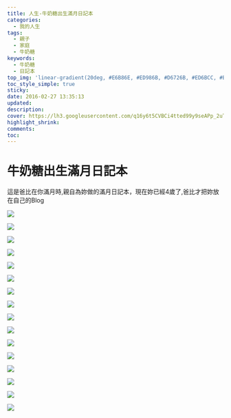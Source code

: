 ```yaml
---
title: 人生-牛奶糖出生滿月日記本
categories:
  - 我的人生
tags:
  - 親子
  - 家庭
  - 牛奶糖
keywords:
  - 牛奶糖
  - 日記本
top_img: 'linear-gradient(20deg, #E6B86E, #ED986B, #D6726B, #ED6BCC, #B266E3)'
toc_style_simple: true
sticky: 
date: 2016-02-27 13:35:13
updated:
description:
cover: https://lh3.googleusercontent.com/q16y6t5CVBCi4tted99y9seAPp_2uTdb9xMCw89Jz7wnWtjnlAa36F8EGIbpGMgoqOMG648eVAnGtx_re_cxu9HNzISXZK_xwvnV78vZlCaoV1katSizxRY-M4SJDVaUyomiOx3tdKC1o6wIzzZnjaU44R6guSVGh6pn2fIa5T4zE3DM1Z5NE6kEt6tN3pbbMAaw_W1k4jpPQtvk-TDPpPUoRQgXqT_B-1nLj6VhWzYTH2-9WhebqWvBiCYAhGQQQnI_2lT1_d8Yk6RcCJZBhzHGWZQPTic5abOVTJ7GT5qKIZadH4eHPa5QsFvx_Goft3EkS-bq5da9O_ga8RFohvzG98b_S1WNEyBpx0XBhT3bMSncSL8DYOu1e5eUM0SW6ZHr6AhLSE8TK4_ISbxRVnv0d_JTOEvltqGcReP5JZbNKjSPc40hQJudhwx_yvQ3nL77WjS1PGxKidrqWVf5XQyswT68pOLhMgVuhwQVwoVMBPOwqNJSnj-mGWpKqdCfyj8ZXX_woCZd_MzJ69-4KYlIyWc2OOUc766D9u5XVUzLOn8TJxHuI4513HPEv1mppGGUvFDAW9IjyGnQEylQQvCuhP2uSNfk2sZUGbj8UP4qV3NR3wrkCmeW_Zszp0CrLzTYssIteErC3WXlyaDKq6RoNNA09caqTO3Mn3JPnZoF5COi9AkoZuEAiqq413b9DSEaCdpYEz-lfmHpb71BheGsKeftOLQKKg5HhqsWzdU_gORc
highlight_shrink:
comments:
toc:
---
```


# 牛奶糖出生滿月日記本

這是爸比在你滿月時,親自為妳做的滿月日記本，現在妳已經4歲了,爸比才把妳放在自己的Blog

![](https://lh3.googleusercontent.com/aUvmcnZRULJatQ-3tz1EzmQb17sbPW-weFAOfZhT-c-GICAwY9YhEB8UOhGS4TIUe2ZGLbPgz62boaL_Qb0gIZbhgCdMeds0u8PCfIWcmbftdK09_SVTBI4m0zVZaN-fOZYJxyc92OQYh7_zEtgjYGAOp9YEHnSPfuu-5Zpuugx5qe8gUe9AkUIAg5vKay66PEq5uraIJlCDnPZkr3ObjGXaejomiI6s29Caq6RXV_yubgh6XgDT_C8B-9YzaSf4KriHE9Xyt2JIXMmMnaiX-6x2FcaBJxt6IxQcgYVfYwgNr5-Bso6si8ZWqjjIB_-wfoA67wBG53lCPHixK8hWDBQ7OETYvMDlV_vISFKbTAxpHke_y7HnVEFp8EenRu5mQiyfTXZJ-29WSvqec_mw8yrbmc2Q6_c84kxlVDZAjwXrpg7MsL_XP7St1_63VHe6jt-f2szXSgLBmxqmUwLnGBfeQk-HpbNlF76qXRW-y7leG1mPOvpXL-jokd-s28g1EiApRlaCWhUg8mSCknXKor3MaMP234xJVzvCc1vSTQYZqPbF0cckGU43A1Y2TN3xdJL0-WYbOnqJ0GbixUJWYAcoeCQbWDpTjSHZV7QjRJCpxzhnXUWq3of8qzjImOOypSZbn6xIXMah-WsbwOSCeGFwr8MiZd5gtiiVX7odDurq4OwUWrFj1eV-pzLQiIGyayCkktBVMRnNtPceAyH6qjzakEafiKfk-TiQerqyCsA-wiuI)

![](https://lh3.googleusercontent.com/Y7wkPN2lH_MMPylc8FYYWLFd_b8Us5LHLsBYkMQf7eyjp_3fbkPWw70nT5WnxulLySpTZwoGTABpQ_cf_T8E3aIw1aI3oo3Rai0fYDJz5whhWDqVJ6hzX0-PGLwMSaQPCSZ5xVBdZmYHVE3ytrUQB8NVvwyErmjEmKWYm7uKzJwBMg_OCuf6TBJAqrQ31ExVVcQ6xOsqToBdKk2FNGWgCiU_2RdzZt2V1E1Rf59tMB7WT_G05DnY8qR9mqWGUzODchves4phy76-ijHQqQl5WOiR_soVP4LSRY734rvMv7nFuRJjZyhI814gFJ55NXbige7hfPSZEOyMrP2eoJTNGUHhW0cbGBxv1tro270xXg8TkEE6VCcJLuRmzBGKy-ZSgLtbJpYkjvCvtdqUbixMEDk1QMCEVX5g-mJbiVlOo2-zsiqlssx-Ek7ZCqWB9mdhqUHdUU1AC1URZ_0MHWfuMq_fP8sOSelVlgSpfnB3nrKzsGCM4gWSlrMjSLchsF_6U7dni74mi7kFrb7OrhU2c2kCneKTEsQe_p3uxHfkeO98GQA55fhWcC8kr648TwtHxy-v5cdk08gpUBAAdj0uESfcvic2FJ5DWANQxGSrYiOodNvCP1Fq3MZnFI9tei2wZzuBWhlChOfABK_uhgkAHWEMM2nUglEKmYR218eYmUfWVb3fjCoye1VoY9rQZDX6BY6MNQ7q5EcovM7JuChl44L1alyuGh-jKACxSN-plDfEVyZx)

![](https://lh3.googleusercontent.com/HrenzqEURtFQEzqltghDcaAZlcrhYeo7u9ICoFULp8xV8Yctzl1xbqSjXnJB_5gFArEZ6IMepcrABmKzpjgMC_F_wm71FoDn9veYCgStQCQCmij0AWlqare6MwudIY8a_R6wMAE4vFE5DUABBvkW2zmti86shCyV7UCn8YVzyY3lxrdJDGDq21KUatDn-8uPBnFq3_9dk_GNnfP7M01xBu1k-UvdwzLdt-8SwrnbcyOYT73ZKmAPQQmCdmdx-EuIaBAuOJqLaapy9UnD2FaIhxifSLeqLJ9BrPVUXY04-fg4MUw2XUWsEx0DwSN5ZLqUfbcFpDuwc1_vIkYma1PgV1O-mmBPr3yClnweLGmSVGARGoLO4F9JkQXHpfD9s6IfHOAxZ5rZby_8b3mZv_IvalB0V485JNHmrXCwL6VfsE6RmtnkaAImzkipZwZn11IJJlPXK7qzqhCH19pRcADWZZfFWxHrOg_QDGyVSQJf4ztZ9BOqJQQFcY7Lju0LVMDs4EQIX8FETBpwaFU3oPkRGsVROvanc9PY3ZCvnQ4U5sNOCNe0nNoMsCk_Ldf29DyWtRnBFQzug0pzG86LPvkutUVcaI_2meuRbUzR9Lcn3eWpmP8Czery3jkO631YP9GN1dW6cgGpH-NuN4uT7J5h8elnuEn40f34C-YV-u9K0oUG3DblpxBIeWAEj2zMPcveKG4VtwOmTo8yvJPgbiY4QArSaV13YtQltHPJCxzMFs3k7igM)

![](https://lh3.googleusercontent.com/dBaPiNXIyLh_msJu-wq7ZlbPHVuECU2DIk7lU5BYWqixF11MA6a7hSkUxBnC_hQzEuej-y--_HIIcw1HcKcmirOoPDw18W5Bwvtvs5WLkVmGZ7gsGWHfW43VZtInnYM8bjoVE_ceQeS1dKhZij2nv6J6FP7EFc-gG9xoHlb88bimXQRpdZHGdWFaArrkUOUl4VcO2audqx0N2jWpaW8mDlOsR8lXD4oLHKN1l_TIpGXXmn-5xXozcaCIQiqhq7NpH2FCR4y6in2cv9LDmPDcb2Jll0EN-COe6nmXIa9-piZdwC9V4gVw4Nnn8cReo4K9BRkI3nGlxaiI5DaodnVjJKzE6ek_ppv53SVJY-kYqNPoLxLqRcGnIQoTeM1DMHWP9IbbGHZqtKorQpvt0D_SZxK5T9o2nhRgJ6D3AM9eS1dzr2qaMlE5zoGmOWQYeGymSxznTIvPCUZl9kLwbinHfxk9-WqstffCwGYFnyH6vbrLoaBb-zAEB_3Z5_do9WDr_I-CoEEGr9EqwqrZo4pxTWJwYoMwsenTxrE1QlCDnyKi0hZETRcwOh1Co3zF01YW39nQ4SLeurvCOpqnGl2cuQ9waGrRhIF76InXcScc2lnl5BaCnuwdylynImDj8mygxI5WrttmtDG-PajOAo25kpR5KW-x99loNe7WDZAd5fmYAMuqypiSW-lLDEJpQ_K5_T6NnfQDVnbSCtmWQEgZdl8j8trmh8irj7-xE91ay0ZrkT9x)

![](https://lh3.googleusercontent.com/V6TMxiOjJBWFgBHjjKRVZRq-eTIdtL1pjac9ZhepodDH-QZCI-2WmYuOYDsRJmKnAAuiD_8vyv6xSIhq9CXn_NpPOjxI1txea_goXpoh6_snGd2WzY_En4VFKw-h1sIQ1IMrmv4aMYa8eSTJO5_rTAkJC4LhU85GpkypZkJzxCkq0g9DTErzM8XS2alo4CYKoCxoroaaNu0AkR72ghknRzaygP8J2UxdqHjI7XzyeLbQ9iEZ0mlnVUGdQ8wyGSEjoHQqeQhWuNHKaBOQrFIIlwNSfs5LI5hQtoCK3JKaAoLDS7r7i6PzdQzI3VB1hQBPwQMVQTBSfX4Xnvqb4GAut7cEgBY3WA9t6q1HghZapJILa-YjdPaUuwwKGm-zpldStC6--_dgJDGZCwd1I5Dc8vPgRYcQTsZuASpTSOX7813vMaMghn2HRASap6IJC5MiqglPPQ8UPKUot6qVpUfbSMLUklnjXkZeqpy8Cd2ZEnB1DoArSnd8oeB1CGLTsGonr4CeLvXG8F0SwTTbx5Qy-epH_f-g0GAEbg5Ir2BkkfRFUoYQsew6MmE5wDyGMIHzqEO95l4r8ZGnGWtwqAmZHP7fhd4amOM3dOVasieLXv6gagU-hjEtWae5mv1MiRPTMcQ3Sf-lfv_Kl4C9b0O8-H11xnqzBcdJlK-_NEG6Ue6WQWMM08pqg4Arxyh0ilA6FJaaEIVUzc7gagppEuoOoaEAzGk_tXEsLawjhg1SbTY0f81o)

![](https://lh3.googleusercontent.com/lQqkhO8aBC-3GvGwjr_CAs7qG_gzY7OgX7wV2HI9OPlIeepo1dNvPO-b2Cm69_nvltHthYvpbwiS1lBLnAKnHSCq9vXw93-ryx5x3Pzpnz3vAdCeUB_TUmLMJ8JSsLRWMoAj4n4AgAJ4EPmvwvJdjgjoaFFEQLmWkZ-tj-HjJsM1Sn2CcCq3bjlbpbrwiObtePURJn-VIHRMgCbcFo6N-bMlzAm2AZXTFL2uaaMy23JpgKBl4_66GImDrHIoGil4Yw_X0O8KrHidbq1zyB2GRckUU9M_t9Pimd5YdQf5mifcWgf-RPvhZ2VKggUPtF4qcHKub0KLdEgGGeyesp8EmXr7LdbyOkUDM6-EkRGjjpdbeJAuCsUUpChZIR6eTyEejMTyUALLSW9sH30JoAJYyBGeAeUEBrkKVNL7eopTysK5GVX_BiCnX5kXKkBr16Mwi7_86oy-z0eaj31jXKtFW5At1BYAbWZQGuKC48WHwQ59aInoayTwXLr3yE-LtmU8m4XsT7uqMq9UcuEpg4sYHgdvpeoh_QQtXHCT26RlTXrp09rvjxC3cN1ypnhO7pyyKGFxkwfS8lvsX-Oq6ti6LuJA572WI3Sb7HOg5plQdWgBe-sqlH5iGAKxzV1DUSM_vcT_fO3-EHo93LuAMwF-Aod2eIaXXA3KIWAp0kbdxyngipYEGT8-FGxB7Gmu4eHgWk3xqPduHbnqwNI8jDE62lTO_gYu6P7jgSLNjXStpi8yTyY0)

![](https://lh3.googleusercontent.com/L6Mz8DJPd071hg0ZdYc9bnr-qMIzuyfHAN_Jq9lPnaekSYXzM1lNkwxxq0S6uCj-Hx5EsP_UWOyNnWg0l9opTH2feAxmLgEA5UeuVk_RuqvIg-dko75tNVMfe4bVfjVACkMAkfkOSna7wEW_Z9Rz7B0VrMMo6FlnlE1zUG1oA95DDcliSFOMLEjvHJ15G5eCVRvuURVr9j4KlDtBi2HXU15ftl-bO3F0A4ouwy60JYWFir1t6II63gHiuvCUND9XSj-Z4XNtQNrnsjervz6BL6wWGmXsqBMAuqHZK-8nf4yexZekIx3wgA83xtew7tXpJtyulhMs1TzZT8xYpGeXz76MdFYOTOBT5Pfen8HkXe6Y0SNg7tMmlV8Z3KhjIxfgs1xOLjR7BftsAQNLvf4M4ERVyPVipM5fu9ycs5QfwgQpBtEdSyDJXIZAbua-OLaxO5Q-C7GobBy2rdn5BI5WYYLKVXFV4dkPU5QJ_32rfe83w0hqjEr2PpmfXcLQzQilUXFTeP43XyhFiqDoZjWd2dTcPy8jMtts8F9g0nKrV-1NQfAkbFLjfZJwdtdGv1KuJM04yBc88bjtmYgdhAwglX6s4UNHznCVU5CQUb0Y67GcGgc92fZTkff6SPkjh-OpR4A4bVe-1vgiCimLDPP4YR5LpE5KZ1bZ2qzhrC8txnoyoJFl-ePHYD9wqCS68gQxnTK5ULH1PbV_ZzgF_adrmbG5bs2tg21FNeFHSB4_D1lR16zy)

![](https://lh3.googleusercontent.com/EzjXqQSl4mGxJ-rBiwjmGxOWeNGUuUNIF_0aX3dmTbhWPSghozzhPY4D1fOYdByinormzBfkdSLlQ-gnVhEwBs8BcrSXNFZHzKKqwDgSdWTUqy-T7b_cK5Vvg9MQGJkPx9JwAB6qn6vDtdFNytntaVP_Qb0nEY90rDEtd7RpZJJ4Pn64NM6moguF8igTroBTboChsnUM3-Cz_BoFEEtY-e0HvSIm4lDCzLrrBjzSNbKLB4ypOfLVTyOnZW6ODxpAXHok0Em5hBsQ10Vpp-80MTLK8kGkqDGM6PSb1XyXiVZ03EtYJ4iHxCwKpI5dUrl6vRPNGoauNKc_Pf5dXwoxi2cdNSM5Ljfj4qeo1cTO_cCqWi2QXHI4XAGLXSZjIUD0McOVvgW58P4N9txULa7H1d9arnK8mbY7yleKdT-spfcaVfWperUrf9OIbG8Tl6lmYMChDuVHQM81gDYbolknB6DTMQ-HHwIa4TCBYiyJCsQCQATQKCawNyhgNnFF9NIvneNiVJROnOiDmbFYoND4Weh3-NbOQYmIS-F6J6NvUHbMWFifacqyYN1wZ3phr4REUwE1r_uEiAEBTipmr0P01TSfUYVB_INu3rmXzG610yUo-3i-S_cl5OwJf4kyDL5a9trQ0dN_24HA064f-WXc4qDO6WAZuKEHSytgFwA16kUGc_XXmjYJfXxn3NmIHH9fw-cgT9thrGnxiN35mgGlIuJP0RXWS35ROA9NdfwblsZrgOGi)

![](https://lh3.googleusercontent.com/DopkFVWNL8jZaLsN-BguRdJ3Em7z_I4z26KCsGx7wUOg62QvgrhftD5rQMIhLKT9YFGIA1SHTgncSxrXJHe3fYJEM0iM1S5zz4ZB26zjWURLglm_uLB8N-tgdVqx2PdFwGJcWCHJJLnzknfKgcNPYJP4lBL_Xup6aY1E2eK3Pza67qu2XUIisWHuxzWDPqqztKaVKehcQ0Vxwl8c1J60_Kb0Ds_CNrIUIleVuxelO-bMNjbkGH1NjuZMoGYvv-_MFz70marw9RFlq6-I7d4kbEyo34mlHoUU0hI5HQdRnrfrJ4t0qxFJ2HNRVsF45IQ1f-KcqpLeKqgDhCkbhq1pqJZG7nI0-fhvDwKiYc1c24n_v79scVB8lkanu6o7YFeAF5F7K6sV2FFOaK1qNJbtVCC1PstLahSg26mRwRBTgMALBl4Nr4UrtxV54WgC3-ZoGz5oMZgeXryEDD7d26bzV0fw0lzJdWU-QIJDpH6GjPQwSZdFnGXePe4suhNLSc9INiauhfheTkfmLcmU1lAP663r4FNvv-dRF-gidmi1TltxGTWDLmxqS_jxpCCOs1KFqfLCcmo5aHviaVWh5JeMn5dC-KP77QGqAwU6QqisoW0oftHaHqBMcGNdKXp48Dx5aHsFXAJFycQaJflKzeX3IAfQNzi4asWHjCWojyMbJI0mj2xMGDHpyXAUw21d30UhiZCPXh15UsPHJcI6ceZMaG-E9rj7CyXvyVW9J7q_1dBxBPDV)

![](https://lh3.googleusercontent.com/6olmEjWYfrPoDc5mjlrQjnSsk9HV37Zc6m8c5joobZdDltrjZmrQEr0kv6AubwvBVp3hh4TDEJeYGamFZH_4w8QIARjJ-XA3785jegyBGu5Jr-SOXcxtFeGo_CL7XQ9b92li-sFiiAx_AJ3HHsQN5qiB1iX_Ngl1Jb875q5_hsLIoV7JStyGgQU7sVIADnVF3Cfr_4BTsYC1NffmoVrXOvVzTY8GCyvXQhKNK7Wgiy9joBzmzKngNL9hIPytqFwOP5d5ZGJj2Xn8tQo3Ehcninll4JccwoXMuptBXUQctAhx7Cfqs9u1f7Or5oytMeKH4v9GchG41FZP5A06Xy9TLlM5skfj08BxJLZLmpgZsmxsIBRmq1Y9lSOYVsEd77crm1MOlYW3rmyjpzXwL4pNRpYSDGnB8t7W60W736u2uraLfbfIfb9ZNj2T8gBqO4KwTYMgEvzQCtSt1FBx3eZeN2kLVGmoj8wEMtMbDd47GAuj42n7zMuIVJMZRXobmnXjVCpCH_LIi5s1cZRUg84usoRkF1jZe5-n6DSZq53RhA2WdXK997Wnut85l5w87nH795fg2M0pMrhHHoYO7tllj9jVJHFDA196SLIYRMN1NhANO-sc2vPO4HZs8y-157OIp6yMe_MJsH3ineb64KfLciG6awmU9eaqUmo9YZb2499wwDKvGm23YvYNfukL5y17D6T1-HTg0GXJ7qZbjOj7KitEDvUIR_IpWxjPLpPJyjDgSilW)

![](https://lh3.googleusercontent.com/uBNWG-jnpNk3ZqIqLph4_ORkjkVkpxeIHjulzVJblmEWt20EySp39B1ToJqb9dvWyRcFoO74wC8xcNab_rUc14szgOt39HjHaDcJopwQqm90w2JAqFuYNmFgdUITgLqgWCUnXofnQRNxuitNatqMXQbNB4vtZVfWJ1z4h6CbnjvHjZn5PbMWp9-W96_LSpkw7Jkhl9HhnGy0grzbJehf_TrC2eLeCV-pS5BiIux8QzbIHBh_g7LPHe5YRYu3PYqd8mHXI_O6X4ddtuC3Sy5Ub1UwB2A3LtCVKvXRqUar-8gb-_55eWx_2EhuHjmXcUjH68h7j3TD76iBsHJEFINQrbcfwDccAQVzPIiGVWXfjZy_JMy1LSe6_HiRtFfynOjiobMRoqpDlH2rCOlWAndaDQqYawA_Ci0oLukkCxGpgvY1Gd3Ryj8A86rZ_xp_rWaLx7CGuYfVbuuO_u5f6srvSBQKggUTcF2FqHSTJWn7H6rUqqNWL2xIcgUm7hniOZFn5IwuNdwswDsZmGikazf2tUqYQ_D61sBwEIlXO9XXC1tLKvJR_ifNrfp2zlXziXpRssQAaSg21mncrSR7x8nA_580Zv2Q1DlV50Hg9NUfguE8SeTV8kxPrTgey9p2HATKpTMT0BL7Rl9MoYndmv6oA9Go_EhZiuoZj9iM1F-1ReqxIOcyT1jpRBFyTHKX1YTnU_hUNBHpUR10zoRaHhgdDWZzQdpA3Dhkfb-UQ3Ja3n2-qvtc)

![](https://lh3.googleusercontent.com/tcgzFzx1d1GrgHriLYAAVA2TlcgkcJZAXGis5KorA5ZUms3joJWYIw3cLa2_KWgmercpyezKcfiXChheqehDcO79IW2LH6EZADFBmPF-RpD1C14i3Y_pYS5QzIOtzTTU32tPmI1CiVBsKZJW1wYAGWIHq1GpJWmYrxa7WinKimfkFWmi-1kCLbLyYfMHxjX9OJn1VbxEwH4a1D_D3p3_ri1rIb9ZbCSvUxL0CeDXlNnblH8xFGU9N9Y8ESYlyb4Oa3Wpm01R0K3Tfa8XNSMXW0Y1i29gmhmxH7FUWfOk2PxzjIWvc4ms5OV4wn7elKTkTGA49ZEvd6xoGjXIhMUsv-Ha_AmfEUFUf9ugLjw1qfeOh0hHYeAPGKquxpNq3OBu1h864Li923LYP7APlPPBuEYLKhDJBHhzD4Mf6lVXwf8eDAzzcqZVGacdNOMIfCqaFTaoyNWGRKQ2nyBf7Pk1v6bTONUG_9lYDkDxqnv29L8cVpwsiMkfV9AGDKKLlFtqP9Z51QmGWEyS-X3QT3YSbpKJfmZMZVAS2M6mhv9uUAvR2bdfXYt69AIEG65UxO6Ums6j-72eKkHutUdc0WWHpYdWeSa5vmkbRmKpRvlK0eWEPUBm4gP6tDmJe_ODT-bsI6b5ClB4I3wUK8DkWXAPkbQgqcN2hbsuomGOlcl8qgw3HiZ-6oGKoLgcSyy5AXNKAdSsOG1AbPa3EE6e1x8iKeLPf-ZY_JPOfF1YGJWFfzFkTgvn)

![](https://lh3.googleusercontent.com/UBDM1qDwSq81WmGoEGJBBJNhteQIN5UrMMk52Y8LByKMU57boRWiOzWe9-NgjkNwOOQyDS-2Q5ljrGyHDHZ5zBLjlHyxGzC_G-HSDyT1IEpJqUBl3z0O5HFoJgiqrBYPSKFDV4ADKJwfA-Bt_FzCdjhED93PWqOCSf5hDX7122_hAOMiMzgNf9dUeYhCIhI9h1CLhT_Ir50gbVFN0UuwbuONb74xEP5z4qqgKnc9cywlStwUtt0IhSqJxzZuF2agZN2dDinupWmTnai9_7EqIGWJ2qQ9Yg7mNfN-Mh2i058CkakhOM4wNJVciOrRwO-t0FLQyjeiDM09s9xdTuoazjr0b15-CUw7Y8Kbr3-DgT8YS-z3AWAYgCU5f-UUiup9Nr4m6lKvhn-iOWf9l7W7UPgmDAcrxHblG40qj9oEYKiYHTWn7L8x6E989XyBB5qlvFO4FyKUk5bk_7ybFXdDByDkwLPMLG_XABqHrZwJo-QNGH6oLzKizkzKWaSOm4KfpkpQYMoi2iMZ_gy7YbQqa0P3EGiDnqljL0nQgdSXOSbDtHUQ5Y5nFA3a65_mTh1ZXZO0Itp3jQEKA65BUYcBIE0CAmgIEJ1WbWolOvJ2zHOkqc4z8-tRdD1Wa12l7NmHl8wGLEFRDlLyb5U0R5voSX3red5AmJScI3LsWLQSFvd94VpHKS4RLOa3tL2XzQ1tuQVk1v8rVotv9yTBhRmh1GEPkVyQtd-Kd2g_DGI_pA0k6pqe)

![](https://lh3.googleusercontent.com/zamnWNOABTJ3xiiYKfQnbha_MnzIE_dgs28mnvTJ9-C9QMIL2uYyol3opxImlAho2GeUm_XcNWdhNIOyesl58aDp9zCJli8ehr29DS6doULge95nw1wB7VmPexo1xrkv3q998yGEwyM2SS13K8jwDAkTD11hcT9jcAwmcRqsTKfGKtl4lyA4mBREH011ezDa9tELTMpzcrCoQGnQqoWYDscpE6JIKr783-hP9w-kC1EBLWZBRUfMgWpOodkJCtLVDGwz9ZYViOrBZWWAsl-_qktE_Xqz91WM9sfTJ2VBGR1K6SW637HCupX8C7pUvF7WzwLwrSkHL1VrKp3MaaWU9iiFjcnOJjPPE2yevcHyGnc-M90CLFmpCtvQEL3rqgtYUFoD-pAGdxYTFKdDkShz6oghXlVlqNjg67StPd5Sy70sd2GV6OsTnI6V3z3m--HuvwriMuSMUAuUTBXdLF8INTUe_vyRKtclc8VwAxRDjN7n4tcSLY3vA5a9SaLQlP_C7r5Yuc5BLYhhMTZvA5gq4faHcP_-t0be3p18GEO4bvN9mGHep0SzqOB7X_CO0SewBMNtdigEi6SpIQ5CtvoM1DP_R7bU7xzvJKr0SPddLqLQoaJ12XJ5qM5LcGLf2nJcehB-_3pnlvrwe8Yne8pkfcFthdhc1z0VsD4OXJkYc0V9OTaWZw4LAQ2ONChWrjuu_FXuWRJeb1Xpz4XnOMVfFN1N10b6JT0bgyKcC2z3mgKyHhQg)

![](https://lh3.googleusercontent.com/q16y6t5CVBCi4tted99y9seAPp_2uTdb9xMCw89Jz7wnWtjnlAa36F8EGIbpGMgoqOMG648eVAnGtx_re_cxu9HNzISXZK_xwvnV78vZlCaoV1katSizxRY-M4SJDVaUyomiOx3tdKC1o6wIzzZnjaU44R6guSVGh6pn2fIa5T4zE3DM1Z5NE6kEt6tN3pbbMAaw_W1k4jpPQtvk-TDPpPUoRQgXqT_B-1nLj6VhWzYTH2-9WhebqWvBiCYAhGQQQnI_2lT1_d8Yk6RcCJZBhzHGWZQPTic5abOVTJ7GT5qKIZadH4eHPa5QsFvx_Goft3EkS-bq5da9O_ga8RFohvzG98b_S1WNEyBpx0XBhT3bMSncSL8DYOu1e5eUM0SW6ZHr6AhLSE8TK4_ISbxRVnv0d_JTOEvltqGcReP5JZbNKjSPc40hQJudhwx_yvQ3nL77WjS1PGxKidrqWVf5XQyswT68pOLhMgVuhwQVwoVMBPOwqNJSnj-mGWpKqdCfyj8ZXX_woCZd_MzJ69-4KYlIyWc2OOUc766D9u5XVUzLOn8TJxHuI4513HPEv1mppGGUvFDAW9IjyGnQEylQQvCuhP2uSNfk2sZUGbj8UP4qV3NR3wrkCmeW_Zszp0CrLzTYssIteErC3WXlyaDKq6RoNNA09caqTO3Mn3JPnZoF5COi9AkoZuEAiqq413b9DSEaCdpYEz-lfmHpb71BheGsKeftOLQKKg5HhqsWzdU_gORc)

![](https://lh3.googleusercontent.com/pbMcZT6gPrxxgrNE2f0PyaMghyiQ9IxlEFjBV6ZqW_mxTm8CfTSNrbe4cExa2nqazv9ULP8wklhs3AAUePM-VzS04UG69dhUY0jPGsW1sveHkAUlw8FDmnf5X5vQ4ut5F01_Z0iNyEaywozmCLdBCxy50gsrw2dxb-VLHPklZk-GEs9sPvHZfH4tvTxG1qoMmLM6yZp7uoF0ewd-1AO_UdXH91D-Mguk5FQeWsGH11KLu8InSrPwWJqiKyOPEIckw_jE0TzmTTpjRqSqE901wznMnscc_430huR4A3_dKQqaLRYR-mddn3CmwR6lmsJrZvyVnOXWcB3s-YHriR7hf6oqRP8lF0AO_AqaUpxZZv_akOqa_ekdc5yXimG0b9PnR3CiLrlDPdOY41ffFEKgDVs1Nd_F27IFDwANxUfRjvnCBZbaPZXpHrs0EdEozraGTM4t5DBBGicyK_3iJnWkXL6GMQMTO0ytwySSFaGwwzPP2KrxB04s3UKg12ljviaOIpxyNndAB97Yjtbqm_I2n6jPMvwe6BOgooaw4VfczF83-Xt8wgjG92y-BGI6LjKEnCBsS3R6unqU2ytCmcK3KBr5zeHrt4fRl23-lDaWWPpmwT8ET5qKWePMB3krNWEwYBci2nT8W9EBDGQyFshSvR6HJDKNNvXwDiflF5HP-U0AZCVwZMB8ndH3sWfnj4Uom3D7FS7M1qbfX4q7ydcfNFX7KLAJSYkQluDSmPIH_WSSDrz1)
